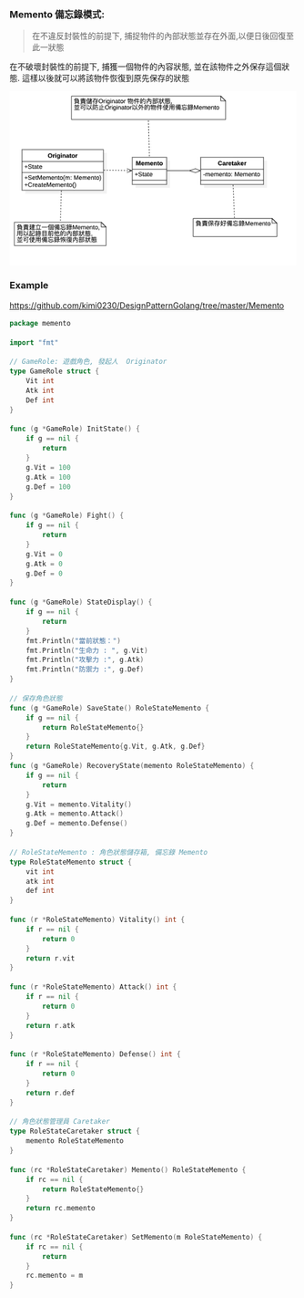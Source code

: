 ### Memento 備忘錄模式:
> 在不違反封裝性的前提下, 捕捉物件的內部狀態並存在外面,以便日後回復至此一狀態

在不破壞封裝性的前提下, 捕獲一個物件的內容狀態, 並在該物件之外保存這個狀態.
這樣以後就可以將該物件恢復到原先保存的狀態

![UML](https://github.com/kimi0230/DesignPatternGolang/blob/master/UML/Memento.png?raw=true)

### Example
https://github.com/kimi0230/DesignPatternGolang/tree/master/Memento 

```go
package memento

import "fmt"

// GameRole: 遊戲角色, 發起人  Originator
type GameRole struct {
	Vit int
	Atk int
	Def int
}

func (g *GameRole) InitState() {
	if g == nil {
		return
	}
	g.Vit = 100
	g.Atk = 100
	g.Def = 100
}

func (g *GameRole) Fight() {
	if g == nil {
		return
	}
	g.Vit = 0
	g.Atk = 0
	g.Def = 0
}

func (g *GameRole) StateDisplay() {
	if g == nil {
		return
	}
	fmt.Println("當前狀態：")
	fmt.Println("生命力 : ", g.Vit)
	fmt.Println("攻擊力 :", g.Atk)
	fmt.Println("防禦力 :", g.Def)
}

// 保存角色狀態
func (g *GameRole) SaveState() RoleStateMemento {
	if g == nil {
		return RoleStateMemento{}
	}
	return RoleStateMemento{g.Vit, g.Atk, g.Def}
}
func (g *GameRole) RecoveryState(memento RoleStateMemento) {
	if g == nil {
		return
	}
	g.Vit = memento.Vitality()
	g.Atk = memento.Attack()
	g.Def = memento.Defense()
}

// RoleStateMemento : 角色狀態儲存箱, 備忘錄 Memento
type RoleStateMemento struct {
	vit int
	atk int
	def int
}

func (r *RoleStateMemento) Vitality() int {
	if r == nil {
		return 0
	}
	return r.vit
}

func (r *RoleStateMemento) Attack() int {
	if r == nil {
		return 0
	}
	return r.atk
}

func (r *RoleStateMemento) Defense() int {
	if r == nil {
		return 0
	}
	return r.def
}

// 角色狀態管理員 Caretaker
type RoleStateCaretaker struct {
	memento RoleStateMemento
}

func (rc *RoleStateCaretaker) Memento() RoleStateMemento {
	if rc == nil {
		return RoleStateMemento{}
	}
	return rc.memento
}

func (rc *RoleStateCaretaker) SetMemento(m RoleStateMemento) {
	if rc == nil {
		return
	}
	rc.memento = m
}
```
